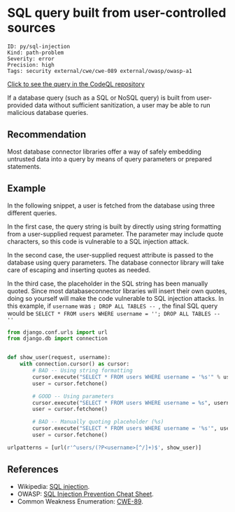 # SQL query built from user-controlled sources

```
ID: py/sql-injection
Kind: path-problem
Severity: error
Precision: high
Tags: security external/cwe/cwe-089 external/owasp/owasp-a1

```
[Click to see the query in the CodeQL repository](https://github.com/github/codeql/tree/main/python/ql/src/Security/CWE-089/SqlInjection.ql)

If a database query (such as a SQL or NoSQL query) is built from user-provided data without sufficient sanitization, a user may be able to run malicious database queries.


## Recommendation
Most database connector libraries offer a way of safely embedding untrusted data into a query by means of query parameters or prepared statements.


## Example
In the following snippet, a user is fetched from the database using three different queries.

In the first case, the query string is built by directly using string formatting from a user-supplied request parameter. The parameter may include quote characters, so this code is vulnerable to a SQL injection attack.

In the second case, the user-supplied request attribute is passed to the database using query parameters. The database connector library will take care of escaping and inserting quotes as needed.

In the third case, the placeholder in the SQL string has been manually quoted. Since most databaseconnector libraries will insert their own quotes, doing so yourself will make the code vulnerable to SQL injection attacks. In this example, if `username` was `; DROP ALL TABLES -- `, the final SQL query would be `SELECT * FROM users WHERE username = ''; DROP ALL TABLES -- ''`


```python
from django.conf.urls import url
from django.db import connection


def show_user(request, username):
    with connection.cursor() as cursor:
        # BAD -- Using string formatting
        cursor.execute("SELECT * FROM users WHERE username = '%s'" % username)
        user = cursor.fetchone()

        # GOOD -- Using parameters
        cursor.execute("SELECT * FROM users WHERE username = %s", username)
        user = cursor.fetchone()

        # BAD -- Manually quoting placeholder (%s)
        cursor.execute("SELECT * FROM users WHERE username = '%s'", username)
        user = cursor.fetchone()

urlpatterns = [url(r'^users/(?P<username>[^/]+)$', show_user)]

```

## References
* Wikipedia: [SQL injection](https://en.wikipedia.org/wiki/SQL_injection).
* OWASP: [SQL Injection Prevention Cheat Sheet](https://cheatsheetseries.owasp.org/cheatsheets/SQL_Injection_Prevention_Cheat_Sheet.html).
* Common Weakness Enumeration: [CWE-89](https://cwe.mitre.org/data/definitions/89.html).